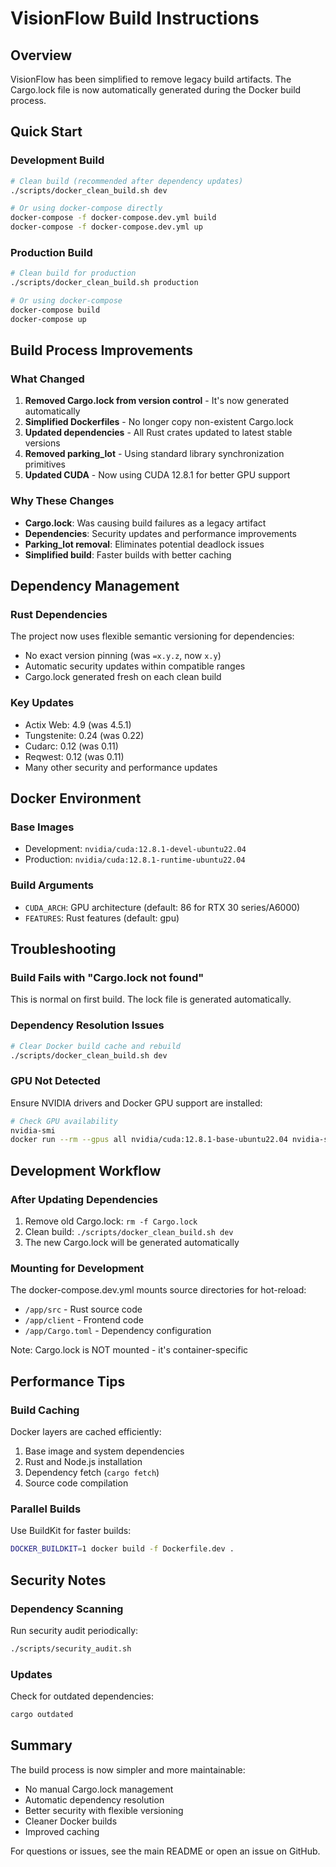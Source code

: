 # VisionFlow Build Instructions

## Overview
VisionFlow has been simplified to remove legacy build artifacts. The Cargo.lock file is now automatically generated during the Docker build process.

## Quick Start

### Development Build
```bash
# Clean build (recommended after dependency updates)
./scripts/docker_clean_build.sh dev

# Or using docker-compose directly
docker-compose -f docker-compose.dev.yml build
docker-compose -f docker-compose.dev.yml up
```

### Production Build
```bash
# Clean build for production
./scripts/docker_clean_build.sh production

# Or using docker-compose
docker-compose build
docker-compose up
```

## Build Process Improvements

### What Changed
1. **Removed Cargo.lock from version control** - It's now generated automatically
2. **Simplified Dockerfiles** - No longer copy non-existent Cargo.lock
3. **Updated dependencies** - All Rust crates updated to latest stable versions
4. **Removed parking_lot** - Using standard library synchronization primitives
5. **Updated CUDA** - Now using CUDA 12.8.1 for better GPU support

### Why These Changes
- **Cargo.lock**: Was causing build failures as a legacy artifact
- **Dependencies**: Security updates and performance improvements
- **Parking_lot removal**: Eliminates potential deadlock issues
- **Simplified build**: Faster builds with better caching

## Dependency Management

### Rust Dependencies
The project now uses flexible semantic versioning for dependencies:
- No exact version pinning (was `=x.y.z`, now `x.y`)
- Automatic security updates within compatible ranges
- Cargo.lock generated fresh on each clean build

### Key Updates
- Actix Web: 4.9 (was 4.5.1)
- Tungstenite: 0.24 (was 0.22)
- Cudarc: 0.12 (was 0.11)
- Reqwest: 0.12 (was 0.11)
- Many other security and performance updates

## Docker Environment

### Base Images
- Development: `nvidia/cuda:12.8.1-devel-ubuntu22.04`
- Production: `nvidia/cuda:12.8.1-runtime-ubuntu22.04`

### Build Arguments
- `CUDA_ARCH`: GPU architecture (default: 86 for RTX 30 series/A6000)
- `FEATURES`: Rust features (default: gpu)

## Troubleshooting

### Build Fails with "Cargo.lock not found"
This is normal on first build. The lock file is generated automatically.

### Dependency Resolution Issues
```bash
# Clear Docker build cache and rebuild
./scripts/docker_clean_build.sh dev
```

### GPU Not Detected
Ensure NVIDIA drivers and Docker GPU support are installed:
```bash
# Check GPU availability
nvidia-smi
docker run --rm --gpus all nvidia/cuda:12.8.1-base-ubuntu22.04 nvidia-smi
```

## Development Workflow

### After Updating Dependencies
1. Remove old Cargo.lock: `rm -f Cargo.lock`
2. Clean build: `./scripts/docker_clean_build.sh dev`
3. The new Cargo.lock will be generated automatically

### Mounting for Development
The docker-compose.dev.yml mounts source directories for hot-reload:
- `/app/src` - Rust source code
- `/app/client` - Frontend code
- `/app/Cargo.toml` - Dependency configuration

Note: Cargo.lock is NOT mounted - it's container-specific

## Performance Tips

### Build Caching
Docker layers are cached efficiently:
1. Base image and system dependencies
2. Rust and Node.js installation
3. Dependency fetch (`cargo fetch`)
4. Source code compilation

### Parallel Builds
Use BuildKit for faster builds:
```bash
DOCKER_BUILDKIT=1 docker build -f Dockerfile.dev .
```

## Security Notes

### Dependency Scanning
Run security audit periodically:
```bash
./scripts/security_audit.sh
```

### Updates
Check for outdated dependencies:
```bash
cargo outdated
```

## Summary

The build process is now simpler and more maintainable:
- No manual Cargo.lock management
- Automatic dependency resolution
- Better security with flexible versioning
- Cleaner Docker builds
- Improved caching

For questions or issues, see the main README or open an issue on GitHub.